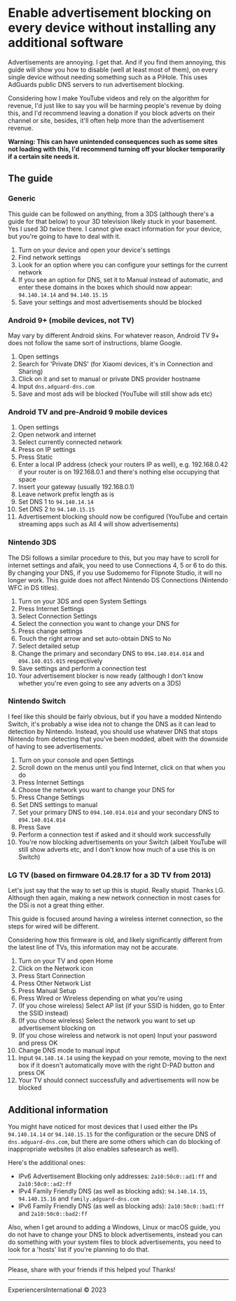 # Enable advertisement blocking on every device without installing any additional software

Advertisements are annoying. I get that. And if you find them annoying, this guide will show you how to disable (well at least most of them), on every single device without needing something such as a PiHole. This uses AdGuards public DNS servers to run advertisement blocking.

Considering how I make YouTube videos and rely on the algorithm for revenue, I'd just like to say you will be harming people's revenue by doing this, and I'd recommend leaving a donation if you block adverts on their channel or site, besides, it'll often help more than the advertisement revenue.

**Warning: This can have unintended consequences such as some sites not loading with this, I'd recommend turning off your blocker temporarily if a certain site needs it.**

## The guide

### Generic

This guide can be followed on anything, from a 3DS (although there's a guide for that below) to your 3D television likely stuck in your basement. Yes I used 3D twice there. I cannot give exact information for your device, but you're going to have to deal with it.

1. Turn on your device and open your device's settings
2. Find network settings
3. Look for an option where you can configure your settings for the current network
4. If you see an option for DNS, set it to Manual instead of automatic, and enter these domains in the boxes which should now appear: `94.140.14.14` and `94.140.15.15`
5. Save your settings and most advertisements should be blocked

### Android 9+ (mobile devices, not TV)

May vary by different Android skins. For whatever reason, Android TV 9+ does not follow the same sort of instructions, blame Google.

1. Open settings
2. Search for 'Private DNS' (for Xiaomi devices, it's in Connection and Sharing)
3. Click on it and set to manual or private DNS provider hostname
4. Input `dns.adguard-dns.com`
5. Save and most ads will be blocked (YouTube will still show ads etc)

### Android TV and pre-Android 9 mobile devices

1. Open settings
2. Open network and internet
3. Select currently connected network
4. Press on IP settings
5. Press Static
6. Enter a local IP address (check your routers IP as well), e.g. 192.168.0.42 if your router is on 192.168.0.1 and there's nothing else occupying that space
7. Insert your gateway (usually 192.168.0.1)
8. Leave network prefix length as is
9. Set DNS 1 to `94.140.14.14`
10. Set DNS 2 to `94.140.15.15`
11. Advertisement blocking should now be configured (YouTube and certain streaming apps such as All 4 will show advertisements)

### Nintendo 3DS

The DSi follows a similar procedure to this, but you may have to scroll for internet settings and afaik, you need to use Connections 4, 5 or 6 to do this. By changing your DNS, if you use Sudomemo for Flipnote Studio, it will no longer work. This guide does not affect Nintendo DS Connections (Nintendo WFC in DS titles).

1. Turn on your 3DS and open System Settings
2. Press Internet Settings
3. Select Connection Settings
4. Select the connection you want to change your DNS for
5. Press change settings
6. Touch the right arrow and set auto-obtain DNS to No
7. Select detailed setup
8. Change the primary and secondary DNS to `094.140.014.014` and `094.140.015.015` respectively
9. Save settings and perform a connection test
10. Your advertisement blocker is now ready (although I don't know whether you're even going to see any adverts on a 3DS)

### Nintendo Switch

I feel like this should be fairly obvious, but if you have a modded Nintendo Switch, it's probably a wise idea not to change the DNS as it can lead to detection by Nintendo. Instead, you should use whatever DNS that stops Nintendo from detecting that you've been modded, albeit with the downside of having to see advertisements.

1. Turn on your console and open Settings
2. Scroll down on the menus until you find Internet, click on that when you do
3. Press Internet Settings
4. Choose the network you want to change your DNS for
5. Press Change Settings
6. Set DNS settings to manual
7. Set your primary DNS to `094.140.014.014` and your secondary DNS to `094.140.014.014`
8. Press Save
9. Perform a connection test if asked and it should work successfully
10. You're now blocking advertisements on your Switch (albeit YouTube will still show adverts etc, and I don't know how much of a use this is on Switch)

### LG TV (based on firmware 04.28.17 for a 3D TV from 2013)

Let's just say that the way to set up this is stupid. Really stupid. Thanks LG. Although then again, making a new network connection in most cases for the DSi is not a great thing either.

This guide is focused around having a wireless internet connection, so the steps for wired will be different.

Considering how this firmware is old, and likely significantly different from the latest line of TVs, this information may not be accurate.

1. Turn on your TV and open Home
2. Click on the Network icon
3. Press Start Connection
4. Press Other Network List
5. Press Manual Setup
6. Press Wired or Wireless depending on what you're using
7. (If you chose wireless) Select AP list (if your SSID is hidden, go to Enter the SSID instead)
8. (If you chose wireless) Select the network you want to set up advertisement blocking on
9. (If you chose wireless and network is not open) Input your password and press OK
10. Change DNS mode to manual input
11. Input `94.140.14.14` using the keypad on your remote, moving to the next box if it doesn't automatically move with the right D-PAD button and press OK
12. Your TV should connect successfully and advertisements will now be blocked

## Additional information

You might have noticed for most devices that I used either the IPs `94.140.14.14` or `94.140.15.15` for the configuration or the secure DNS of `dns.adguard-dns.com`, but there are some others which can do blocking of inappropriate websites (it also enables safesearch as well).

Here's the additional ones:

- IPv6 Advertisement Blocking only addresses: `2a10:50c0::ad1:ff` and `2a10:50c0::ad2:ff`
- IPv4 Family Friendly DNS (as well as blocking ads): `94.140.14.15`, `94.140.15.16` and `family.adguard-dns.com`
- IPv6 Family Friendly DNS (as well as blocking ads): `2a10:50c0::bad1:ff` and `2a10:50c0::bad2:ff`

Also, when I get around to adding a Windows, Linux or macOS guide, you do not have to change your DNS to block advertisements, instead you can do something with your system files to block advertisements, you need to look for a 'hosts' list if you're planning to do that.

---

Please, share with your friends if this helped you! Thanks!

---

ExperiencersInternational © 2023
